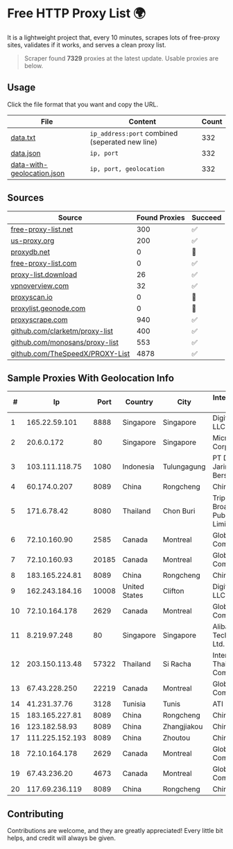 
# Free HTTP Proxy List 🌍

It is a lightweight project that, every 10 minutes, scrapes lots of free-proxy sites, validates if it works, and serves a clean proxy list.


> Scraper found **7329** proxies at the latest update. Usable proxies are below.

## Usage

Click the file format that you want and copy the URL.


|File|Content|Count|
|----|-------|-----|
|[data.txt](https://raw.githubusercontent.com/themiralay/Proxy-List-World/master/data.txt)|`ip_address:port` combined (seperated new line)|332|
|[data.json](https://raw.githubusercontent.com/themiralay/Proxy-List-World/master/data.json)|`ip, port`|332|
|[data-with-geolocation.json](https://raw.githubusercontent.com/themiralay/Proxy-List-World/master/data-with-geolocation.json)|`ip, port, geolocation`|332|

## Sources

|Source|Found Proxies|Succeed|
|------|-------------|-------|
|[free-proxy-list.net](https://free-proxy-list.net)|300|✅|
|[us-proxy.org](https://www.us-proxy.org)|200|✅|
|[proxydb.net](http://proxydb.net)|0|🚫|
|[free-proxy-list.com](https://free-proxy-list.com/?page=&port=&type%5B%5D=http&type%5B%5D=https&up_time=0&search=Search)|0|✅|
|[proxy-list.download](https://www.proxy-list.download/HTTP)|26|✅|
|[vpnoverview.com](https://vpnoverview.com/privacy/anonymous-browsing/free-proxy-servers)|32|✅|
|[proxyscan.io](https://www.proxyscan.io)|0|🚫|
|[proxylist.geonode.com](https://proxylist.geonode.com/api/proxy-list?limit=300&page=1&sort_by=lastChecked&sort_type=desc&protocols=http,https)|0|🚫|
|[proxyscrape.com](https://api.proxyscrape.com/v2/?request=displayproxies&protocol=http&timeout=10000&country=all&ssl=all&anonymity=all)|940|✅|
|[github.com/clarketm/proxy-list](https://raw.githubusercontent.com/clarketm/proxy-list/master/proxy-list-raw.txt)|400|✅|
|[github.com/monosans/proxy-list](https://raw.githubusercontent.com/monosans/proxy-list/main/proxies/http.txt)|553|✅|
|[github.com/TheSpeedX/PROXY-List](https://raw.githubusercontent.com/TheSpeedX/PROXY-List/master/http.txt)|4878|✅|


## Sample Proxies With Geolocation Info

|#|Ip|Port|Country|City|Internet Service Provider|
|-|--|----|-------|----|-------------------------|
|1|165.22.59.101|8888|Singapore|Singapore|DigitalOcean, LLC|
|2|20.6.0.172|80|Singapore|Singapore|Microsoft Corporation|
|3|103.111.118.75|1080|Indonesia|Tulungagung|PT Dimensi Jaringan Bersinar|
|4|60.174.0.207|8089|China|Rongcheng|Chinanet|
|5|171.6.78.42|8080|Thailand|Chon Buri|Triple T Broadband Public Company Limited|
|6|72.10.160.90|2585|Canada|Montreal|GloboTech Communications|
|7|72.10.160.93|20185|Canada|Montreal|GloboTech Communications|
|8|183.165.224.81|8089|China|Rongcheng|Chinanet|
|9|162.243.184.16|10008|United States|Clifton|DigitalOcean, LLC|
|10|72.10.164.178|2629|Canada|Montreal|GloboTech Communications|
|11|8.219.97.248|80|Singapore|Singapore|Alibaba (US) Technology Co., Ltd.|
|12|203.150.113.48|57322|Thailand|Si Racha|Internet Thailand Company Ltd.|
|13|67.43.228.250|22219|Canada|Montreal|GloboTech Communications|
|14|41.231.37.76|3128|Tunisia|Tunis|ATI - ISP|
|15|183.165.227.81|8089|China|Rongcheng|Chinanet|
|16|123.182.58.93|8089|China|Zhangjiakou|China Telecom|
|17|111.225.152.193|8089|China|Zhoutou|China Telecom|
|18|72.10.164.178|2629|Canada|Montreal|GloboTech Communications|
|19|67.43.236.20|4673|Canada|Montreal|GloboTech Communications|
|20|117.69.236.119|8089|China|Rongcheng|Chinanet|



## Contributing

Contributions are welcome, and they are greatly appreciated! Every
little bit helps, and credit will always be given.

